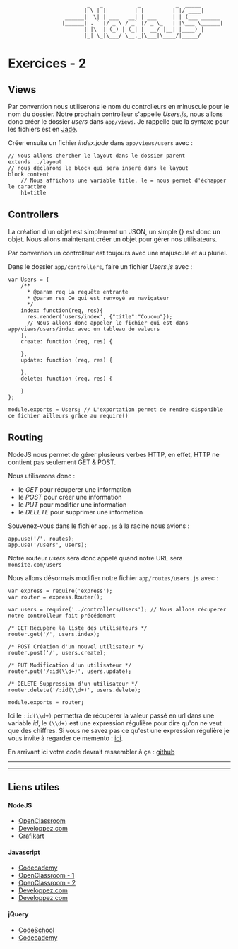 				             _   _           _           _  _____       
				            | \ | |         | |         | |/ ____|      
				      ______|  \| | ___   __| | ___     | | (___ ______ 
				     |______| . ` |/ _ \ / _` |/ _ \_   | |\___ \______|
				            | |\  | (_) | (_| |  __/ |__| |____) |      
				            |_| \_|\___/ \__,_|\___|\____/|_____/       
                                                    
                                                    
                                                    
# Exercices - 2

## Views

Par convention nous utiliserons le nom du controlleurs en minuscule pour le nom du dossier. 
Notre prochain controlleur s'appelle _Users.js_, nous allons donc créer le dossier _users_ dans `app/views`. Je rappelle que la syntaxe pour les fichiers est en [Jade](http://jade-lang.com/). 

Créer ensuite un fichier _index.jade_ dans `app/views/users` avec : 

```
// Nous allons chercher le layout dans le dossier parent
extends ../layout
// nous déclarons le block qui sera inséré dans le layout
block content 
	// Nous affichons une variable title, le = nous permet d'échapper le caractère
	h1=title 
```

## Controllers 

 La création d'un objet est simplement un JSON, un simple {} est donc un objet. Nous allons maintenant créer un objet pour gérer nos utilisateurs. 

 Par convention un controlleur est toujours avec une majuscule et au pluriel. 

 Dans le dossier `app/controllers`, faire un fichier _Users.js_ avec : 

```
var Users = {
	/**
	  * @param req La requête entrante
	  * @param res Ce qui est renvoyé au navigateur
	  */
    index: function(req, res){
      res.render('users/index', {"title":"Coucou"}); 
      // Nous allons donc appeler le fichier qui est dans app/views/users/index avec un tableau de valeurs
    },
    create: function (req, res) { 

    },
    update: function (req, res) { 

    },
    delete: function (req, res) { 

    }
};

module.exports = Users; // L'exportation permet de rendre disponible ce fichier ailleurs grâce au require()
```

## Routing 

NodeJS nous permet de gérer plusieurs verbes HTTP, en effet, HTTP ne contient pas seulement GET & POST. 

Nous utiliserons donc : 
* le _GET_ pour récuperer une information 
* le _POST_ pour créer une information 
* le _PUT_ pour modifier une information 
* le _DELETE_ pour supprimer une information 

Souvenez-vous dans le fichier `app.js` à la racine nous avions : 

```
app.use('/', routes);
app.use('/users', users);
```

Notre routeur _users_ sera donc appelé quand notre URL sera `monsite.com/users` 

Nous allons désormais modifier notre fichier `app/routes/users.js` avec : 

```
var express = require('express');
var router = express.Router();

var users = require('../controllers/Users'); // Nous allons récuperer notre controlleur fait précédement

/* GET Récupère la liste des utilisateurs */
router.get('/', users.index);

/* POST Création d'un nouvel utilisateur */
router.post('/', users.create);

/* PUT Modification d'un utilisateur */
router.put('/:id(\\d+)', users.update); 

/* DELETE Suppression d'un utilisateur */
router.delete('/:id(\\d+)', users.delete);

module.exports = router;
```

Ici le `:id(\\d+)` permettra de récupérer la valeur passé en url dans une variable _id_, le `(\\d+)` est une expression régulière pour dire qu'on ne veut que des chiffres. Si vous ne savez pas ce qu'est une expression régulière je vous invite à regarder ce memento : [ici](https://openclassrooms.com/courses/concevez-votre-site-web-avec-php-et-mysql/memento-des-expressions-regulieres).


En arrivant ici votre code devrait ressembler à ça : [github](https://github.com/NideXTC/CoursYNov/tree/63560560eac1372a896d09a4cdda71dc49547fd1/NodeJS/morpion)

__________
__________

## Liens utiles 

#### NodeJS

* [OpenClassroom](https://openclassrooms.com/courses/des-applications-ultra-rapides-avec-node-js)
* [Developpez.com](http://nodejs.developpez.com/tutoriels/javascript/node-js-livre-debutant/)
* [Grafikart](http://www.grafikart.fr/tutoriels/nodejs/nodejs-socketio-tchat-366)

#### Javascript

* [Codecademy](https://www.codecademy.com/tracks/javascript)
* [OpenClassroom - 1](https://openclassrooms.com/courses/tout-sur-le-javascript)
* [OpenClassroom - 2](https://openclassrooms.com/courses/dynamisez-vos-sites-web-avec-javascript)
* [Developpez.com](http://javascript.developpez.com/cours/)
* [Developpez.com](http://javascript.developpez.com/cours/)

#### jQuery

* [CodeSchool](https://www.codeschool.com/courses/try-jquery)
* [Codecademy](https://www.codecademy.com/tracks/jquery)
